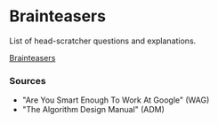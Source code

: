 # Brainteasers

List of head-scratcher questions and explanations.

[Brainteasers](https://github.com/sdpetrides/Brainteasers/wiki/Brainteasers)

### Sources
 - "Are You Smart Enough To Work At Google" (WAG)
 - "The Algorithm Design Manual" (ADM)
